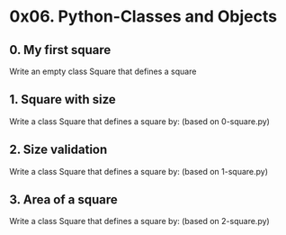 # 0x06. Python-Classes and Objects

## 0. My first square
Write an empty class Square that defines a square

## 1. Square with size
Write a class Square that defines a square by: (based on 0-square.py)

## 2. Size validation
Write a class Square that defines a square by: (based on 1-square.py)

## 3. Area of a square
Write a class Square that defines a square by: (based on 2-square.py)
